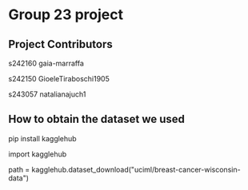 # Group 23 project

## Project Contributors
s242160 gaia-marraffa

s242150 GioeleTiraboschi1905

s243057 natalianajuch1


## How to obtain the dataset we used
pip install kagglehub

import kagglehub

path = kagglehub.dataset_download("uciml/breast-cancer-wisconsin-data")